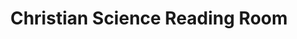 ---
title: "Christian Science Reading Room"
url: /brunswick/christian-science-reading-room/
shop: books
---